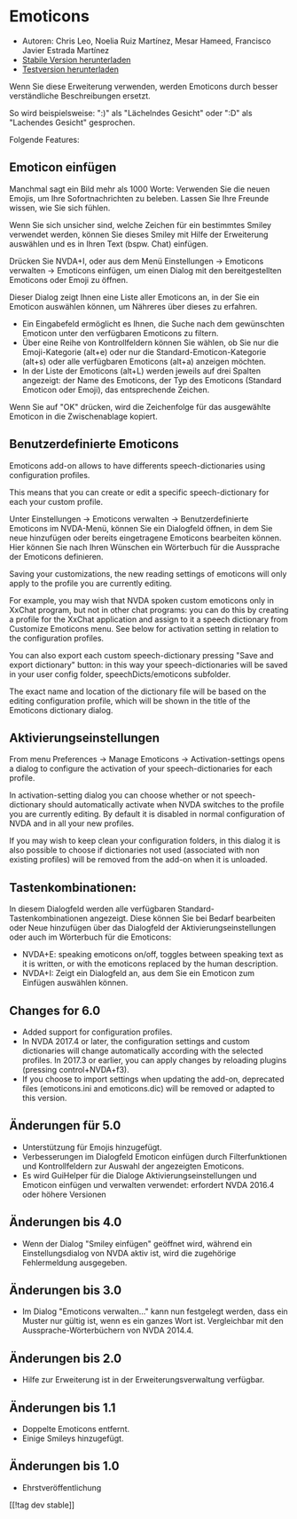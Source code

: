 # Emoticons #

* Autoren: Chris Leo, Noelia Ruiz Martínez, Mesar Hameed, Francisco Javier
  Estrada Martínez
* [Stabile Version herunterladen][1]
* [Testversion herunterladen][2]

Wenn Sie diese Erweiterung verwenden, werden Emoticons durch besser
verständliche Beschreibungen ersetzt. 

So wird beispielsweise: ":)" als "Lächelndes Gesicht" oder ":D" als
"Lachendes Gesicht" gesprochen.

Folgende Features:

## Emoticon einfügen ##

Manchmal sagt ein Bild mehr als 1000 Worte: Verwenden Sie die neuen Emojis,
um Ihre Sofortnachrichten zu beleben. Lassen Sie Ihre Freunde wissen, wie
Sie sich fühlen.

Wenn Sie sich unsicher sind, welche Zeichen für ein bestimmtes Smiley
verwendet werden, können Sie dieses Smiley mit Hilfe der Erweiterung
auswählen und es in Ihren Text (bspw. Chat) einfügen.

Drücken Sie NVDA+I, oder aus dem Menü Einstellungen -> Emoticons verwalten -> Emoticons einfügen, um einen Dialog mit den bereitgestellten Emoticons oder Emoji zu öffnen. 

Dieser Dialog zeigt Ihnen eine Liste aller Emoticons an, in der Sie ein
Emoticon auswählen können, um Nähreres über dieses zu erfahren.

*	Ein Eingabefeld ermöglicht es Ihnen, die Suche nach dem gewünschten
  Emoticon unter den verfügbaren Emoticons zu filtern.
*	Über eine Reihe von Kontrollfeldern können Sie wählen, ob Sie nur die
  Emoji-Kategorie (alt+e) oder nur die Standard-Emoticon-Kategorie (alt+s)
  oder alle verfügbaren Emoticons (alt+a) anzeigen möchten.
*	In der Liste der Emoticons (alt+L) werden jeweils auf drei Spalten
  angezeigt: der Name des Emoticons, der Typ des Emoticons (Standard
  Emoticon oder Emoji), das entsprechende Zeichen.

Wenn Sie auf "OK" drücken, wird die Zeichenfolge für das ausgewählte
Emoticon in die Zwischenablage kopiert.

## Benutzerdefinierte Emoticons ##

Emoticons add-on allows to have differents speech-dictionaries using
configuration profiles.

This means that you can create or edit a specific speech-dictionary for each
your custom profile.

Unter Einstellungen -> Emoticons verwalten -> Benutzerdefinierte Emoticons im NVDA-Menü, können Sie ein Dialogfeld öffnen, in dem Sie neue hinzufügen oder bereits eingetragene Emoticons bearbeiten können.
Hier können Sie nach Ihren Wünschen ein Wörterbuch für die Aussprache der Emoticons definieren.

Saving your customizations, the new reading settings of emoticons will only
apply to the profile you are currently editing.

For example, you may wish that NVDA spoken custom emoticons only in XxChat
program, but not in other chat programs: you can do this by creating a
profile for the XxChat application and assign to it a speech dictionary from
Customize Emoticons menu. See below for activation setting in relation to
the configuration profiles.

You can also export each custom speech-dictionary pressing "Save and export
dictionary" button: in this way your speech-dictionaries will be saved in
your user config folder, speechDicts/emoticons subfolder.

The exact name and location of the dictionary file will be based on the
editing configuration profile, which will be shown in the title of the
Emoticons dictionary dialog.

## Aktivierungseinstellungen ##

From menu Preferences -> Manage Emoticons -> Activation-settings opens a dialog to configure the activation of your speech-dictionaries for each profile.

In activation-setting dialog you can choose whether or not speech-dictionary should automatically activate when  NVDA switches to the   profile you are currently editing. By default it is disabled in normal configuration of NVDA and in all your new profiles.

If you may wish to keep clean your configuration folders, in this dialog it
is also possible to choose if dictionaries not used (associated with non
existing profiles) will be removed from the add-on when it is unloaded.

## Tastenkombinationen: ##

In diesem Dialogfeld werden alle verfügbaren Standard-Tastenkombinationen
angezeigt. Diese können Sie bei Bedarf bearbeiten oder Neue hinzufügen über
das Dialogfeld der Aktivierungseinstellungen oder auch im Wörterbuch für die
Emoticons:

* NVDA+E: speaking emoticons on/off, toggles between speaking text as it is
  written, or with the emoticons replaced by the human description.
* NVDA+I: Zeigt ein Dialogfeld an, aus dem Sie ein Emoticon zum Einfügen
  auswählen können.

## Changes for 6.0 ##

* Added support for configuration profiles.
* In NVDA 2017.4 or later, the configuration settings and custom
  dictionaries will change automatically according with the selected
  profiles. In 2017.3 or earlier, you can apply changes by reloading plugins
  (pressing control+NVDA+f3).
* If you choose to import settings when updating the add-on, deprecated
  files (emoticons.ini and emoticons.dic) will be removed or adapted to this
  version.

## Änderungen für 5.0 ##

* Unterstützung für Emojis hinzugefügt.
* Verbesserungen im Dialogfeld Emoticon einfügen durch Filterfunktionen und
  Kontrollfeldern zur Auswahl der angezeigten Emoticons.
* Es wird  GuiHelper für die Dialoge Aktivierungseinstellungen und Emoticon
  einfügen und verwalten verwendet: erfordert NVDA 2016.4 oder höhere
  Versionen

## Änderungen bis 4.0 ##

* Wenn der Dialog "Smiley einfügen" geöffnet wird, während ein
  Einstellungsdialog von NVDA aktiv ist, wird die zugehörige Fehlermeldung
  ausgegeben.


## Änderungen bis 3.0 ##

* Im Dialog "Emoticons verwalten..." kann nun festgelegt werden, dass ein
  Muster nur gültig ist, wenn es ein ganzes Wort ist. Vergleichbar mit den
  Aussprache-Wörterbüchern von NVDA 2014.4.


## Änderungen bis 2.0 ##

* Hilfe zur Erweiterung ist in der Erweiterungsverwaltung verfügbar.


## Änderungen bis 1.1 ##

* Doppelte Emoticons entfernt.
* Einige Smileys hinzugefügt.

## Änderungen bis 1.0 ##

* Ehrstveröffentlichung

[[!tag dev stable]]

[1]: http://addons.nvda-project.org/files/get.php?file=emo

[2]: http://addons.nvda-project.org/files/get.php?file=emo-dev
